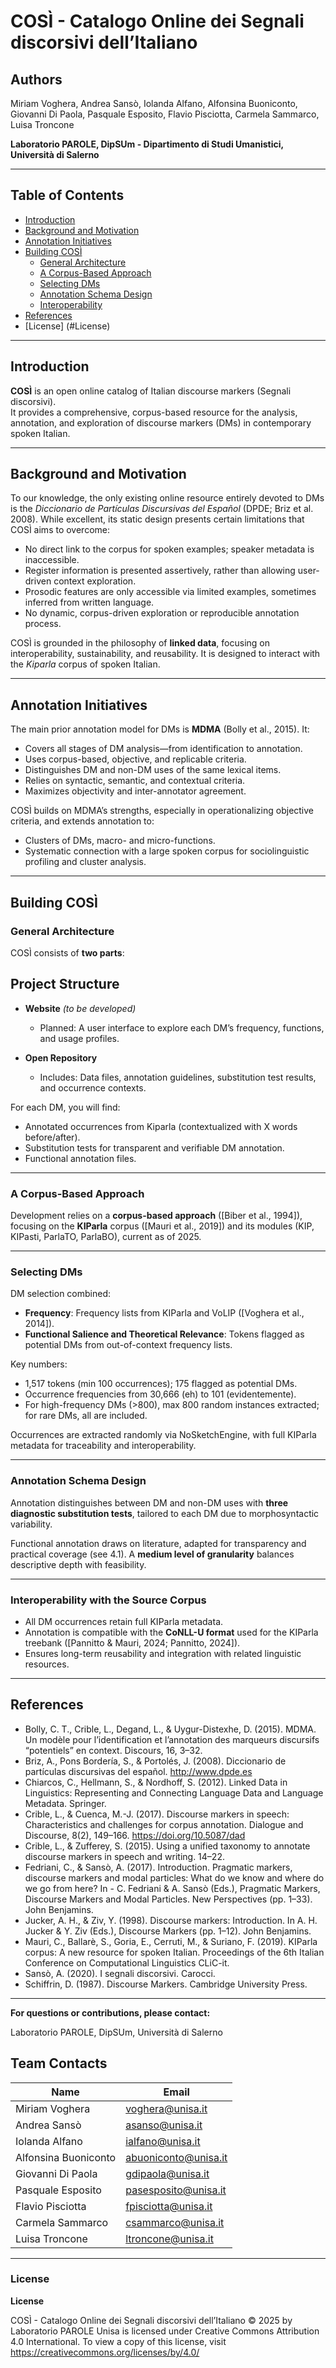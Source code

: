 # COSÌ - Catalogo Online dei Segnali discorsivi dell’Italiano

## Authors

Miriam Voghera, Andrea Sansò, Iolanda Alfano, Alfonsina Buoniconto, Giovanni Di Paola, Pasquale Esposito, Flavio Pisciotta, Carmela Sammarco, Luisa Troncone

**Laboratorio PAROLE, DipSUm - Dipartimento di Studi Umanistici, Università di Salerno**


---

## Table of Contents

- [Introduction](#introduction)
- [Background and Motivation](#background-and-motivation)
- [Annotation Initiatives](#annotation-initiatives)
- [Building COSÌ](#building-così)
  - [General Architecture](#general-architecture)
  - [A Corpus-Based Approach](#a-corpus-based-approach)
  - [Selecting DMs](#selecting-dms)
  - [Annotation Schema Design](#annotation-schema-design)
  - [Interoperability](#interoperability-with-the-source-corpus)
- [References](#references)
- [License] (#License)

---

## Introduction

**COSÌ** is an open online catalog of Italian discourse markers (Segnali discorsivi).  
It provides a comprehensive, corpus-based resource for the analysis, annotation, and exploration of discourse markers (DMs) in contemporary spoken Italian.

---

## Background and Motivation

To our knowledge, the only existing online resource entirely devoted to DMs is the _Diccionario de Partículas Discursivas del Español_ (DPDE; Briz et al. 2008). While excellent, its static design presents certain limitations that COSÌ aims to overcome:

- No direct link to the corpus for spoken examples; speaker metadata is inaccessible.
- Register information is presented assertively, rather than allowing user-driven context exploration.
- Prosodic features are only accessible via limited examples, sometimes inferred from written language.
- No dynamic, corpus-driven exploration or reproducible annotation process.

COSÌ is grounded in the philosophy of **linked data**, focusing on interoperability, sustainability, and reusability. It is designed to interact with the _Kiparla_ corpus of spoken Italian.

---

## Annotation Initiatives

The main prior annotation model for DMs is **MDMA** (Bolly et al., 2015). It:

- Covers all stages of DM analysis—from identification to annotation.
- Uses corpus-based, objective, and replicable criteria.
- Distinguishes DM and non-DM uses of the same lexical items.
- Relies on syntactic, semantic, and contextual criteria.
- Maximizes objectivity and inter-annotator agreement.

COSÌ builds on MDMA’s strengths, especially in operationalizing objective criteria, and extends annotation to:

- Clusters of DMs, macro- and micro-functions.
- Systematic connection with a large spoken corpus for sociolinguistic profiling and cluster analysis.

---

## Building COSÌ

### General Architecture

COSÌ consists of **two parts**:

## Project Structure

- **Website** *(to be developed)*
    - Planned: A user interface to explore each DM’s frequency, functions, and usage profiles.

- **Open Repository**
    - Includes: Data files, annotation guidelines, substitution test results, and occurrence contexts.


For each DM, you will find:

- Annotated occurrences from Kiparla (contextualized with X words before/after).
- Substitution tests for transparent and verifiable DM annotation.
- Functional annotation files.

---

### A Corpus-Based Approach

Development relies on a **corpus-based approach** ([Biber et al., 1994]), focusing on the **KIParla** corpus ([Mauri et al., 2019]) and its modules (KIP, KIPasti, ParlaTO, ParlaBO), current as of 2025.

---

### Selecting DMs

DM selection combined:

- **Frequency**: Frequency lists from KIParla and VoLIP ([Voghera et al., 2014]).
- **Functional Salience and Theoretical Relevance**: Tokens flagged as potential DMs from out-of-context frequency lists.

Key numbers:

- 1,517 tokens (min 100 occurrences); 175 flagged as potential DMs.
- Occurrence frequencies from 30,666 (eh) to 101 (evidentemente).
- For high-frequency DMs (>800), max 800 random instances extracted; for rare DMs, all are included.

Occurrences are extracted randomly via NoSketchEngine, with full KIParla metadata for traceability and interoperability.

---

### Annotation Schema Design

Annotation distinguishes between DM and non-DM uses with **three diagnostic substitution tests**, tailored to each DM due to morphosyntactic variability.

Functional annotation draws on literature, adapted for transparency and practical coverage (see 4.1). A **medium level of granularity** balances descriptive depth with feasibility.

---

### Interoperability with the Source Corpus

- All DM occurrences retain full KIParla metadata.
- Annotation is compatible with the **CoNLL-U format** used for the KIParla treebank ([Pannitto & Mauri, 2024; Pannitto, 2024]).
- Ensures long-term reusability and integration with related linguistic resources.

---

## References

- Bolly, C. T., Crible, L., Degand, L., & Uygur-Distexhe, D. (2015). MDMA. Un modèle pour l’identification et l’annotation des marqueurs discursifs “potentiels” en context. Discours, 16, 3–32.
- Briz, A., Pons Bordería, S., & Portolés, J. (2008). Diccionario de partículas discursivas del español. http://www.dpde.es
- Chiarcos, C., Hellmann, S., & Nordhoff, S. (2012). Linked Data in Linguistics: Representing and Connecting Language Data and Language Metadata. Springer.
- Crible, L., & Cuenca, M.-J. (2017). Discourse markers in speech: Characteristics and challenges for corpus annotation. Dialogue and Discourse, 8(2), 149–166. https://doi.org/10.5087/dad
- Crible, L., & Zufferey, S. (2015). Using a unified taxonomy to annotate discourse markers in speech and writing. 14–22.
- Fedriani, C., & Sansò, A. (2017). Introduction. Pragmatic markers, discourse markers and modal particles: What do we know and where do we go from here? In - C. Fedriani & A. Sansò (Eds.), Pragmatic Markers, Discourse Markers and Modal Particles. New Perspectives (pp. 1–33). John Benjamins.
- Jucker, A. H., & Ziv, Y. (1998). Discourse markers: Introduction. In A. H. Jucker & Y. Ziv (Eds.), Discourse Markers (pp. 1–12). John Benjamins.
- Mauri, C., Ballarè, S., Goria, E., Cerruti, M., & Suriano, F. (2019). KIParla corpus: A new resource for spoken Italian. Proceedings of the 6th Italian Conference on Computational Linguistics CLiC-it.
- Sansò, A. (2020). I segnali discorsivi. Carocci.
- Schiffrin, D. (1987). Discourse Markers. Cambridge University Press.


---

**For questions or contributions, please contact:**  


Laboratorio PAROLE, DipSUm, Università di Salerno

## Team Contacts

| Name                 | Email                      |
|----------------------|----------------------------|
| Miriam Voghera       | voghera@unisa.it           |
| Andrea Sansò         | asanso@unisa.it            |
| Iolanda Alfano       | ialfano@unisa.it           |
| Alfonsina Buoniconto | abuoniconto@unisa.it       |
| Giovanni Di Paola    | gdipaola@unisa.it          |
| Pasquale Esposito    | pasesposito@unisa.it        |
| Flavio Pisciotta     | fpisciotta@unisa.it        |
| Carmela Sammarco     | csammarco@unisa.it         |
| Luisa Troncone       | ltroncone@unisa.it         |


---
### License

**License**

COSÌ - Catalogo Online dei Segnali discorsivi dell’Italiano  © 2025 by Laboratorio PAROLE Unisa is licensed under Creative Commons Attribution 4.0 International. To view a copy of this license, visit https://creativecommons.org/licenses/by/4.0/
